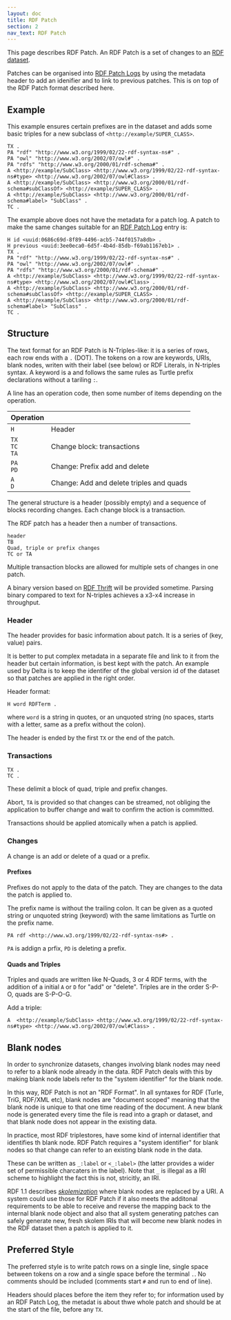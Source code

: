 ```yaml
---
layout: doc
title: RDF Patch
section: 2
nav_text: RDF Patch
---
```


This page describes RDF Patch. An RDF Patch is a set of changes to an
[RDF dataset](https://www.w3.org/TR/rdf11-concepts/#section-dataset).

Patches can be organised into [RDF Patch Logs](rdf-patch-logs.html) by
using the metadata header to add an idenifier and to link to previous
patches.  This is on top of the RDF Patch format described here.

## Example

This example ensures certain prefixes are in the dataset and adds some
basic triples for a new subclass of `<http://example/SUPER_CLASS>`.

```
TX .
PA "rdf" "http://www.w3.org/1999/02/22-rdf-syntax-ns#" .
PA "owl" "http://www.w3.org/2002/07/owl#" .
PA "rdfs" "http://www.w3.org/2000/01/rdf-schema#" .
A <http://example/SubClass> <http://www.w3.org/1999/02/22-rdf-syntax-ns#type> <http://www.w3.org/2002/07/owl#Class> .
A <http://example/SubClass> <http://www.w3.org/2000/01/rdf-schema#subClassOf> <http://example/SUPER_CLASS> .
A <http://example/SubClass> <http://www.w3.org/2000/01/rdf-schema#label> "SubClass" .
TC .
```

The example above does not have the metadata for a patch log. A patch to
make the same changes suitable for an 
[RDF Patch Log](rdf-patch-logs.html) entry is:

```
H id <uuid:0686c69d-8f89-4496-acb5-744f0157a8db> .
H previous <uuid:3ee0eca0-6d5f-4b4d-85db-f69ab1167eb1> .
TX .
PA "rdf" "http://www.w3.org/1999/02/22-rdf-syntax-ns#" .
PA "owl" "http://www.w3.org/2002/07/owl#" .
PA "rdfs" "http://www.w3.org/2000/01/rdf-schema#" .
A <http://example/SubClass> <http://www.w3.org/1999/02/22-rdf-syntax-ns#type> <http://www.w3.org/2002/07/owl#Class> .
A <http://example/SubClass> <http://www.w3.org/2000/01/rdf-schema#subClassOf> <http://example/SUPER_CLASS> .
A <http://example/SubClass> <http://www.w3.org/2000/01/rdf-schema#label> "SubClass" .
TC .
```

## Structure

The text format for an RDF Patch is N-Triples-like: it is a series of
rows, each row ends with a `.` (DOT).  The tokens on a row are keywords,
URIs, blank nodes, writen with their label (see below) or RDF Literals,
in N-triples syntax.  A keyword is a and follows the same rules as
Turtle prefix declarations without a tariling `:`.

A line has an operation code, then some number of items depending on 
the operation.

| Operation |                   |
| --------- | ----------------- |
| `H`                  | Header |
| `TX`<br/>`TC`<br/>`TA`     | Change block: transactions    |
| `PA`<br/>`PD`<br/>         | Change: Prefix add and delete |
| `A`<br/>`D`                | Change: Add and delete triples and quads |

The general structure is a header (possibly empty) and a sequence of
blocks recording changes. Each change block is a transaction.

The RDF patch has a header then a number of transactions.

```
header
TB
Quad, triple or prefix changes
TC or TA
```

Multiple transaction blocks are allowed for multiple sets of changes in one
patch.

A binary version based on [RDF Thrift](http://afs.github.io/rdf-thrift/) will be provided
sometime.  Parsing binary compared to text for N-triples achieves a x3-x4 increase in
throughput.

### Header

The header provides for basic information about patch. It is a series of
(key, value) pairs.

It is better to put complex metadata in a separate file and link to it
from the header but certain information, is best kept with the patch. An example
used by Delta is to keep the identifer of the global version id of the dataset
so that patches are applied in the right order.

Header format:
```
H word RDFTerm .
```
where `word` is a string in quotes, or an unquoted string (no spaces, starts with a letter,
same as a prefix without the colon).

The header is ended by the first `TX` or the end of the patch.


### Transactions

```
TX .
TC .
```

These delimit a block of quad, triple and prefix changes.

Abort, `TA` is provided so that changes can be streamed, not obliging the
application to buffer change and wait to confirm the action is
committed.

Transactions should be applied atomically when a patch is applied.

### Changes

A change is an add or delete of a quad or a prefix.

#### Prefixes

Prefixes do not apply to the data of the patch. They are
changes to the data the patch is applied to.

The prefix name is without the trailing colon. It can be given as a
quoted string or unquoted string (keyword) with the same limitations as
Turtle on the prefix name.

```
PA rdf <http://www.w3.org/1999/02/22-rdf-syntax-ns#> .
```

`PA` is addign a prfix, `PD` is deleting a prefix.

#### Quads and Triples

Triples and quads are written like N-Quads, 3 or 4 RDF terms, 
with the addition of a initial `A` or `D` for "add" or "delete". 
Triples are in the order S-P-O, quads are S-P-O-G.

Add a triple:
```
A  <http://example/SubClass> <http://www.w3.org/1999/02/22-rdf-syntax-ns#type> <http://www.w3.org/2002/07/owl#Class> .
```

## Blank nodes

In order to synchronize datasets, changes involving blank nodes may need
to refer to a blank node already in the data.  RDF Patch deals with this
by making blank node labels refer to the "system identifier" for the
blank node.

In this way, RDF Patch is not an "RDF Format".  In all syntaxes for RDF
(Turle, TriG, RDF/XML etc), blank nodes are "document scoped" meaning
that the blank node is unique to that one time reading of the document.
A new blank node is generated every time the file is read into a graph
or dataset, and that blank node does not appear in the existing data.

In practice, most RDF triplestores, have some kind of internal
identifier that identifies th blank node.  RDF Patch requires a "system
identifier" for blank nodes so that change can refer to an existing
blank node in the data.

These can be written as `_:label` or `<_:label>` (the latter provides a
wider set of permissible charcaters in the label). Note that `_` is
illegal as a IRI scheme to highlight the fact this is not, stricitly, an
IRI.

RDF 1.1 describes
[_skolemization_](https://www.w3.org/TR/rdf11-concepts/#section-skolemization)
where blank nodes are replaced by a URI.  A system could use those for
RDF Patch if it also meets the additonal requirements to be able to
receive and reverse the mapping back to the internal blank node object
and also that all system generating patches can safely generate new,
fresh skolem IRIs that will become new blank nodes in the RDF dataset
then a patch is applied to it.

## Preferred Style

The preferred style is to write patch rows on a single line, single
space between tokens on a row and a single space before the terminal
`.`.  No comments should be included (comments start `#` and run to end of
line).

Headers should places before the item they refer to; for information
used by an RDF Patch Log, the metadat is about thwe whole patch and
should be at the start of the file, before any `TX`.



